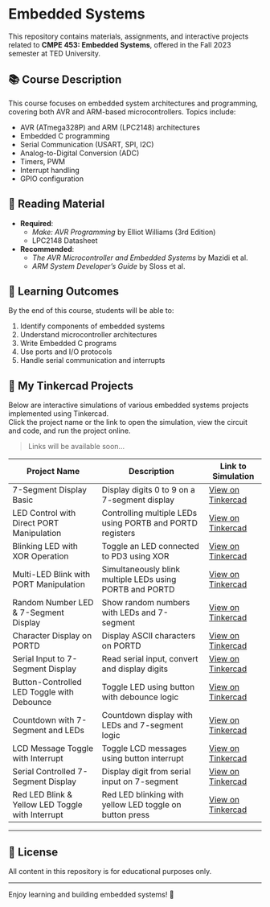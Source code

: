 # Embedded Systems

This repository contains materials, assignments, and interactive projects related to **CMPE 453: Embedded Systems**, offered in the Fall 2023 semester at TED University.

## 📚 Course Description

This course focuses on embedded system architectures and programming, covering both AVR and ARM-based microcontrollers. Topics include:

- AVR (ATmega328P) and ARM (LPC2148) architectures
- Embedded C programming
- Serial Communication (USART, SPI, I2C)
- Analog-to-Digital Conversion (ADC)
- Timers, PWM
- Interrupt handling
- GPIO configuration
  
## 📘 Reading Material

- **Required**:
  - *Make: AVR Programming* by Elliot Williams (3rd Edition)
  - LPC2148 Datasheet
- **Recommended**:
  - *The AVR Microcontroller and Embedded Systems* by Mazidi et al.
  - *ARM System Developer’s Guide* by Sloss et al.

## 🎯 Learning Outcomes

By the end of this course, students will be able to:

1. Identify components of embedded systems
2. Understand microcontroller architectures
3. Write Embedded C programs
4. Use ports and I/O protocols
5. Handle serial communication and interrupts

## 🧪 My Tinkercad Projects

Below are interactive simulations of various embedded systems projects implemented using Tinkercad.  
Click the project name or the link to open the simulation, view the circuit and code, and run the project online.

> Links will be available soon...

| Project Name                              | Description                                                   | Link to Simulation                                           |
|------------------------------------------|---------------------------------------------------------------|--------------------------------------------------------------|
| 7-Segment Display Basic                   | Display digits 0 to 9 on a 7-segment display                  | [View on Tinkercad]() |
| LED Control with Direct PORT Manipulation | Controlling multiple LEDs using PORTB and PORTD registers     | [View on Tinkercad]() |
| Blinking LED with XOR Operation           | Toggle an LED connected to PD3 using XOR                      | [View on Tinkercad]() |
| Multi-LED Blink with PORT Manipulation    | Simultaneously blink multiple LEDs using PORTB and PORTD      | [View on Tinkercad]() |
| Random Number LED & 7-Segment Display     | Show random numbers with LEDs and 7-segment                  | [View on Tinkercad]() |
| Character Display on PORTD                | Display ASCII characters on PORTD                             | [View on Tinkercad]() |
| Serial Input to 7-Segment Display         | Read serial input, convert and display digits                 | [View on Tinkercad]() |
| Button-Controlled LED Toggle with Debounce | Toggle LED using button with debounce logic                  | [View on Tinkercad]() |
| Countdown with 7-Segment and LEDs         | Countdown display with LEDs and 7-segment logic               | [View on Tinkercad]() |
| LCD Message Toggle with Interrupt         | Toggle LCD messages using button interrupt                    | [View on Tinkercad]() |
| Serial Controlled 7-Segment Display       | Display digit from serial input on 7-segment                  | [View on Tinkercad]() |
| Red LED Blink & Yellow LED Toggle with Interrupt | Red LED blinking with yellow LED toggle on button press  | [View on Tinkercad]() |

---

## 📄 License

All content in this repository is for educational purposes only.

---

Enjoy learning and building embedded systems! 🚀
